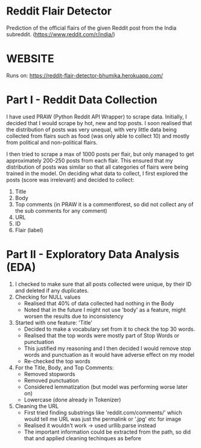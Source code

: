 # Reddit Flair Detector
Prediction of the official flairs of the given Reddit post from the India subreddit. (https://www.reddit.com/r/india/)
# WEBSITE
Runs on: https://reddit-flair-detector-bhumika.herokuapp.com/
# Part I - Reddit Data Collection 
I have used PRAW (Python Reddit API Wrapper) to scrape data.
Initially, I decided that I would scrape by hot, new and top posts. I soon realised that the distribution of posts was very unequal, with very little data being collected from flairs such as food (was only able to collect 10) and mostly from political and non-political flairs.

I then tried to scrape a max of 1000 posts per flair, but only managed to get approximately 200-250 posts from each flair. This ensured that my distribution of posts was similar so that all categories of flairs were being trained in the model. On deciding what data to collect, I first explored the posts (score was irrelevant) and decided to collect:

1. Title
2. Body 
3. Top comments (in PRAW it is a commentforest, so did not collect any of the sub comments for any comment)
4. URL
5. ID 
6. Flair (label)

# Part II - Exploratory Data Analysis (EDA)
1. I checked to make sure that all posts collected were unique, by their ID and deleted if any duplicates.
2. Checking for NULL values 
    - Realised that 40% of data collected had nothing in the Body
    - Noted that in the future I might not use 'body' as a feature, might worsen the results due to inconsistency 
3. Started with one feature: 'Title' 
    - Decided to make a vocabulary set from it to check the top 30 words. 
    - Realised that the top words were mostly part of Stop Words or punctuation 
    - This justified my reasoning and I then decided I would remove stop words and punctuation as it would have adverse effect on my model
    - Re-checked the top words
3. For the Title, Body, and Top Comments:
    - Removed stopwords
    - Removed punctuation
    - Considered lemmatization (but model was performing worse later on)
    - Lowercase (done already in Tokenizer)
4. Cleaning the URL 
    - First tried finding substrings like 'reddit.com/comments/' which would tell me URL was just the permalink or '.jpg' etc for image
    - Realised it wouldn't work -> used urllib.parse instead
    - The important information could be extracted from the path, so did that and applied cleaning techinques as before
    
  
  
  

